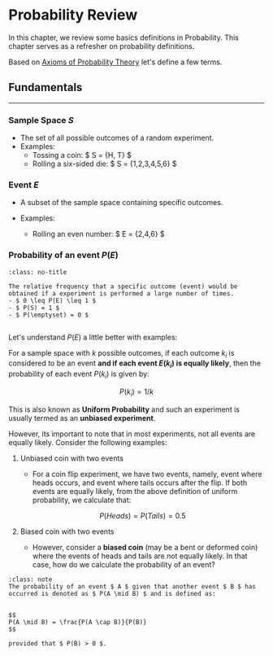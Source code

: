 # Probability Review

In this chapter, we review some basics definitions in Probability. This chapter serves as a refresher on probability definitions.

Based on [Axioms of Probability Theory](https://en.wikipedia.org/wiki/Probability_axioms) let's define a few terms. 

## Fundamentals

---

### Sample Space $S$

- The set of all possible outcomes of a random experiment.
- Examples:
  - Tossing a coin: $ S = \{H, T\} $
  - Rolling a six-sided die: $ S = \{1,2,3,4,5,6\} $

### Event $E$

- A subset of the sample space containing specific outcomes.

- Examples:
  - Rolling an even number: $ E = \{2,4,6\} $

### Probability of an event $P(E)$

```{admonition} Prob of an event
:class: no-title

The relative frequency that a specific outcome (event) would be obtained if a experiment is performed a large number of times.
- $ 0 \leq P(E) \leq 1 $
- $ P(S) = 1 $
- $ P(\emptyset) = 0 $
    
```

Let's understand $P(E)$ a little better with examples:

For a sample space with $k$ possible outcomes, if each outcome $k_i$ is considered to be an event **and if each event $E(k_i)$ is equally likely**, then the probability of each event $P(k_i)$ is given by:

$$
P(k_i) = 1/k
$$

This is also known as **Uniform Probability** and such an experiment is usually termed as an **unbiased experiment**.


However, its important to note that in most experiments, not all events are equally likely. Consider the following examples:

1. Unbiased coin with two events
   - For a coin flip experiment, we have two events, namely, event where heads occurs,  and event where tails occurs after the flip. If both events are equally likely, from the above definition of uniform probability, we calculate that:

    $$ P(Heads) = P(Tails) = 0.5 $$

2. Biased coin with two events
   - However, consider a **biased coin** (may be a bent or deformed coin) where the events of heads and tails are not equally likely. In that case, how do we calculate the probability of an event?
  





```{admonition} Conditional Probability $P(A \mid B)$
:class: note
The probability of an event $ A $ given that another event $ B $ has occurred is denoted as $ P(A \mid B) $ and is defined as:


$$
P(A \mid B) = \frac{P(A \cap B)}{P(B)}
$$

provided that $ P(B) > 0 $.

```